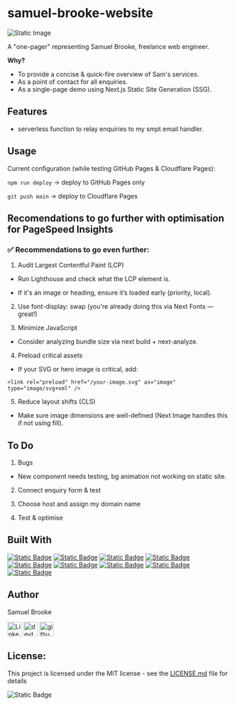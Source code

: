 # samuel-brooke-website

![Static Image](https://github.com/Sam010000101/samuel-brooke-website/blob/main/public/hero.png)

A "one-pager" representing Samuel Brooke, freelance web engineer.

**Why?**

- To provide a concise & quick-fire overview of Sam's services.
- As a point of contact for all enquiries.
- As a single-page demo using Next.js Static Site Generation (SSG).

## Features

- serverless function to relay enquiries to my smpt email handler.

## Usage

Current configuration (while testing GitHub Pages & Cloudflare Pages):

`npm run deploy` → deploy to GitHub Pages only

`git push main` → deploy to Cloudflare Pages

## Recomendations to go further with optimisation for PageSpeed Insights

### ✅ Recommendations to go even further:

1. Audit Largest Contentful Paint (LCP)

- Run Lighthouse and check what the LCP element is.

- If it's an image or heading, ensure it’s loaded early (priority, local).

2. Use font-display: swap (you're already doing this via Next Fonts — great!)

3. Minimize JavaScript

- Consider analyzing bundle size via next build + next-analyze.

4. Preload critical assets

- If your SVG or hero image is critical, add:

```tsx
<link rel="preload" href="/your-image.svg" as="image" type="image/svg+xml" />
```

5. Reduce layout shifts (CLS)

- Make sure image dimensions are well-defined (Next Image handles this if not using fill).

## To Do

1. Bugs

- New component needs testing, bg animation not working on static site.

2. Connect enquiry form & test

3. Choose host and assign my domain name

4. Test & optimise

## Built With

[![Static Badge](https://img.shields.io/badge/TypeScript-007ACC?style=for-the-badge&logo=typescript&logoColor=white)](https://www.typescriptlang.org/)
[![Static Badge](https://img.shields.io/badge/Node%20js-339933?style=for-the-badge&logo=nodedotjs&logoColor=white)](https://nodejs.org/en)
[![Static Badge](https://img.shields.io/badge/React-20232A?style=for-the-badge&logo=react&logoColor=61DAFB)](https://react.dev/)
[![Static Badge](https://img.shields.io/badge/next%20js-000000?style=for-the-badge&logo=nextdotjs&logoColor=white)](https://nextjs.org/)
[![Static Badge](https://img.shields.io/badge/Tailwind_CSS-38B2AC?style=for-the-badge&logo=tailwind-css&logoColor=white)](https://tailwindcss.com/)
[![Static Badge](https://img.shields.io/badge/daisyUI-1ad1a5?style=for-the-badge&logo=daisyui&logoColor=white)](https://daisyui.com/docs/use/)
[![Static Badge](https://img.shields.io/badge/eslint-3A33D1?style=for-the-badge&logo=eslint&logoColor=white)](https://eslint.org/)
[![Static Badge](https://img.shields.io/badge/postcss-DD3A0A?style=for-the-badge&logo=postcss&logoColor=white)](https://postcss.org/)
[![Static Badge](https://img.shields.io/badge/prettier-1A2C34?style=for-the-badge&logo=prettier&logoColor=F7BA3E)](https://prettier.io/)

## Author

Samuel Brooke

<a href="https://uk.linkedin.com/in/sam-brooke-4bb43a13"><img src="https://github.com/Sam010000101/samuel-brooke-website/blob/main/public/icons/linkedin-icon.png" width="32" height="32" alt="LinkedIn icon"/></a>
<a href="https://uk.linkedin.com/in/sam-brooke-4bb43a13"><img src="https://github.com/Sam010000101/samuel-brooke-website/blob/main/public/icons/devto-dark.png" width="32" height="32" alt="devto icon"/></a>
<a href="https://uk.linkedin.com/in/sam-brooke-4bb43a13"><img src="https://github.com/Sam010000101/samuel-brooke-website/blob/main/public/icons/github-original.png" width="32" height="32" alt="github icon"/></a>

## License:

This project is licensed under the MIT license - see the [LICENSE.md](/LICENSE.md) file for details

![Static Badge](https://img.shields.io/badge/MIT-green?style=for-the-badge)
